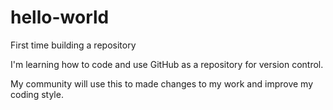 # hello-world
First time building a repository

I'm learning how to code and use GitHub as a repository for version control.

My community will use this to made changes to my work and improve my coding style.
